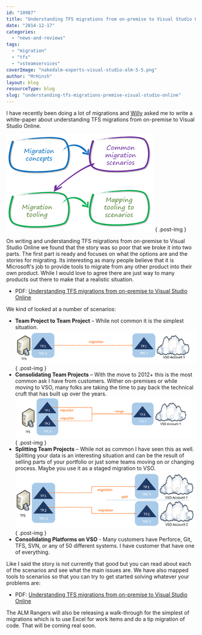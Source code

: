 ```yaml
---
id: "10987"
title: "Understanding TFS migrations from on-premise to Visual Studio Online"
date: "2014-12-17"
categories:
  - "news-and-reviews"
tags:
  - "migration"
  - "tfs"
  - "vsteamservices"
coverImage: "nakedalm-experts-visual-studio-alm-5-5.png"
author: "MrHinsh"
layout: blog
resourceType: blog
slug: "understanding-tfs-migrations-premise-visual-studio-online"
---
```


I have recently been doing a lot of migrations and [Willy](http://blogs.msdn.com/b/willy-peter_schaub/) asked me to write a white-paper about understanding TFS migrations from on-premise to Visual Studio Online.

![clip_image001](images/clip_image0012-1-1.png "clip_image001")
{ .post-img }

On writing and understanding TFS migrations from on-premise to Visual Studio Online we found that the story was so poor that we broke it into two parts. The first part is ready and focuses on what the options are and the stories for migrating. Its interesting as many people believe that it is Microsoft's job to provide tools to migrate from any other product into their own product. While I would love to agree there are just way to many products out there to make that a realistic situation.

- PDF: [Understanding TFS migrations from on-premise to Visual Studio Online](https://vsarguidance.codeplex.com/releases/view/178488)

We kind of looked at a number of scenarios:

- **Team Project to Team Project** – While not common it is the simplest situation.  
   ![clip_image002](images/clip_image0022-2-2.png "clip_image002")
  { .post-img }
- **Consolidating Team Projects** – With the move to 2012+ this is the most common ask I have from customers. Wither on-premises or while moving to VSO, many folks are taking the time to pay back the technical cruft that has built up over the years.  
   ![clip_image003](images/clip_image0032-3-3.png "clip_image003")
  { .post-img }
- **Splitting Team Projects** – While not as common I have seen this as well. Splitting your data is an interesting situation and can be the result of selling parts of your portfolio or just some teams moving on or changing process. Maybe you use it as a staged migration to VSO.  
   ![clip_image004](images/clip_image0042-4-4.png "clip_image004")
  { .post-img }
- **Consolidating Platforms on VSO** - Many customers have Perforce, Git, TFS, SVN, or any of 50 different systems. I have customer that have one of everything.

Like I said the story is not currently that good but you can read about each of the scenarios and see what the main issues are. We have also mapped tools to scenarios so that you can try to get started solving whatever your problems are:

- PDF: [Understanding TFS migrations from on-premise to Visual Studio Online](https://vsarguidance.codeplex.com/releases/view/178488)

The ALM Rangers will also be releasing a walk-through for the simplest of migrations which is to use Excel for work items and do a tip migration of code. That will be coming real soon.
